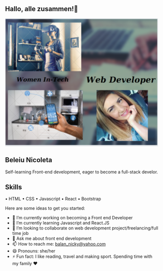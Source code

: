## Hallo, alle zusammen!👋
![](NicoProfil1.PNG)

## Beleiu Nicoleta 

Self-learning Front-end development, eager to become a full-stack develor.

## Skills 

• HTML
• CSS
• Javascript
• React
• Bootstrap

Here are some ideas to get you started:

- 🔭 I’m currently working on becoming a Front end Developer
- 🌱 I’m currently learning Javascript and React.JS
- 👯 I’m looking to collaborate on web development project/freelancing/full time job
- 💬 Ask me about front end development 
- 📫 How to reach me: balan_nicky@yahoo.com
- 😄 Pronouns: she/her
- ⚡ Fun fact: I like reading, travel and making sport. Spending time with my family ❤

